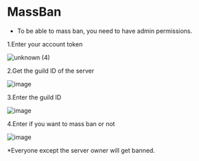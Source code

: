 # MassBan
* To be able to mass ban, you need to have admin permissions.

1.Enter your account token

![unknown (4)](https://user-images.githubusercontent.com/93740943/173681966-662186b5-5bad-4f20-a5f1-d10540bf6d53.png)

2.Get the guild ID of the server 

![image](https://user-images.githubusercontent.com/93740943/173682531-54312aff-e018-418c-ab89-5244111bc54d.png)

3.Enter the guild ID

![image](https://user-images.githubusercontent.com/93740943/173682703-fa19e80e-0a13-4ca0-a4d7-7fb78403a34b.png)

4.Enter if you want to mass ban or not

![image](https://user-images.githubusercontent.com/93740943/173683196-897f1298-ef93-46cc-9f38-d26f8b2c230d.png)

*Everyone except the server owner will get banned.
